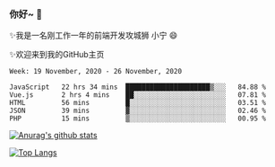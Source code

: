 ### 你好~  👋

✨我是一名刚工作一年的前端开发攻城狮 小宁 😄

✨欢迎来到我的GitHub主页
<!--
**7148505/7148505** is a ✨ _special_ ✨ repository because its `README.md` (this file) appears on your GitHub profile.

Here are some ideas to get you started:

- 🔭 I’m currently working on ...
- 🌱 I’m currently learning ...
- 👯 I’m looking to collaborate on ...
- 🤔 I’m looking for help with ...
- 💬 Ask me about ...
- 📫 How to reach me: ...
- 😄 Pronouns: ...
- ⚡ Fun fact: ...
-->

<!--START_SECTION:waka-->
```text
Week: 19 November, 2020 - 26 November, 2020

JavaScript   22 hrs 34 mins  █████████████████████▒░░░   84.88 % 
Vue.js       2 hrs 4 mins    ██░░░░░░░░░░░░░░░░░░░░░░░   07.81 % 
HTML         56 mins         █░░░░░░░░░░░░░░░░░░░░░░░░   03.51 % 
JSON         39 mins         ▓░░░░░░░░░░░░░░░░░░░░░░░░   02.46 % 
PHP          15 mins         ▒░░░░░░░░░░░░░░░░░░░░░░░░   00.95 % 
```
<!--END_SECTION:waka-->

[![Anurag's github stats](https://github-readme-stats.vercel.app/api?username=ZhangNing-debug)](https://github.com/anuraghazra/github-readme-stats)

[![Top Langs](https://github-readme-stats.vercel.app/api/top-langs/?username=ZhangNing-debug&layout=compact)](https://github.com/anuraghazra/github-readme-stats)
